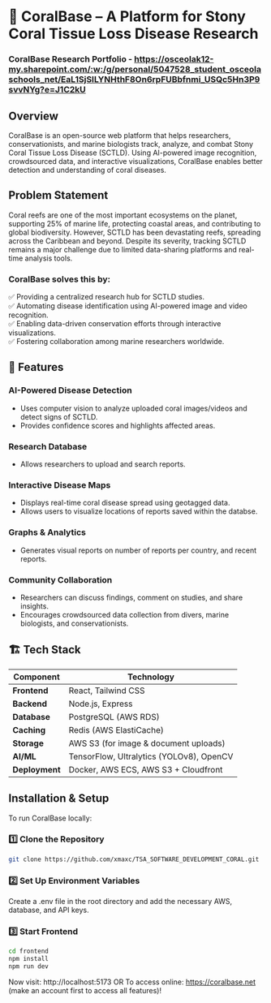 # 🌊 CoralBase – A Platform for Stony Coral Tissue Loss Disease Research  
### CoralBase Research Portfolio - https://osceolak12-my.sharepoint.com/:w:/g/personal/5047528_student_osceolaschools_net/EaL1SjSILYNHthF8On6rpFUBbfnmi_USQc5Hn3P9svvNYg?e=J1C2kU
## Overview  
CoralBase is an open-source web platform that helps researchers, conservationists, and marine biologists track, analyze, and combat Stony Coral Tissue Loss Disease (SCTLD). Using AI-powered image recognition, crowdsourced data, and interactive visualizations, CoralBase enables better detection and understanding of coral diseases.  

## Problem Statement  
Coral reefs are one of the most important ecosystems on the planet, supporting 25% of marine life, protecting coastal areas, and contributing to global biodiversity. However, SCTLD has been devastating reefs, spreading across the Caribbean and beyond. Despite its severity, tracking SCTLD remains a major challenge due to limited data-sharing platforms and real-time analysis tools.

### **CoralBase solves this by:**  
✅ Providing a centralized research hub for SCTLD studies.  
✅ Automating disease identification using AI-powered image and video recognition.  
✅ Enabling data-driven conservation efforts through interactive visualizations.  
✅ Fostering collaboration among marine researchers worldwide.  

## 🚀 Features  
### AI-Powered Disease Detection
- Uses computer vision to analyze uploaded coral images/videos and detect signs of SCTLD.  
- Provides confidence scores and highlights affected areas.  

### **Research Database**  
- Allows researchers to upload and search reports. 

### **Interactive Disease Maps**  
- Displays real-time coral disease spread using geotagged data.  
- Allows users to visualize locations of reports saved within the databse.  

### **Graphs & Analytics**  
- Generates visual reports on number of reports per country, and recent reports.  

### **Community Collaboration**  
- Researchers can discuss findings, comment on studies, and share insights.
- Encourages crowdsourced data collection from divers, marine biologists, and conservationists.  

## 🏗 Tech Stack  
| **Component**      | **Technology** |
|--------------------|---------------|
| **Frontend**      | React, Tailwind CSS |
| **Backend**       | Node.js, Express |
| **Database**      | PostgreSQL (AWS RDS) |
| **Caching**       | Redis (AWS ElastiCache) |
| **Storage**       | AWS S3 (for image & document uploads) |
| **AI/ML**        | TensorFlow, Ultralytics (YOLOv8), OpenCV|
| **Deployment**    | Docker, AWS ECS, AWS S3 + Cloudfront |

## Installation & Setup  
To run CoralBase locally:  

### 1️⃣ Clone the Repository 
```bash
git clone https://github.com/xmaxc/TSA_SOFTWARE_DEVELOPMENT_CORAL.git
```

### 2️⃣ Set Up Environment Variables
Create a .env file in the root directory and add the necessary AWS, database, and API keys.

### 3️⃣ Start Frontend
```bash
cd frontend
npm install
npm run dev
```
Now visit: http://localhost:5173 OR
To access online: https://coralbase.net (make an account first to access all features)!
